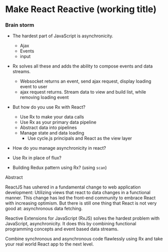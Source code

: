 # Make React Reactive (working title)

### Brain storm

* The hardest part of JavaScript is asynchronicity.
    * Ajax
    * Events
    * input

* Rx solves all these and adds the ability to compose events and data streams.
    * Websocket returns an event, send ajax request, display loading event to user
    * ajax request returns. Stream data to view and build list, while removing loading event

* But how do you use Rx with React?
    * Use Rx to make your data calls
    * Use Rx as your primary data pipeline
    * Abstract data into pipelines
    * Manage state and data loading
        * Use cycle.js principals and React as the view layer

* How do you manage asynchronicity in react?

* Use Rx in place of flux?
* Building Redux pattern using Rx? (using `scan`)

Abstract

ReactJS has ushered in a fundamental change to web application development:
Utilizing views that react to data changes in a functional manner. This change
has led the front-end community to embrace React with increasing optimism. But
there is still one thing that React is not very good at: asynchronous data fetching.

Reactive Extensions for JavaScript (RxJS) solves the hardest problem with
JavaScript, asynchronicity. It does this by combining functional programming
concepts and event based data streams.

Combine synchronous and asynchronous code flawlessly using Rx and take your
real world React app to the next level.
